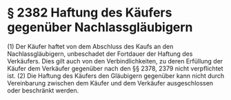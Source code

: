 # § 2382 Haftung des Käufers gegenüber Nachlassgläubigern
(1) Der Käufer haftet von dem Abschluss des Kaufs an den Nachlassgläubigern, unbeschadet der Fortdauer der Haftung des Verkäufers. Dies gilt auch von den Verbindlichkeiten, zu deren Erfüllung der Käufer dem Verkäufer gegenüber nach den §§ 2378, 2379 nicht verpflichtet ist.
(2) Die Haftung des Käufers den Gläubigern gegenüber kann nicht durch Vereinbarung zwischen dem Käufer und dem Verkäufer ausgeschlossen oder beschränkt werden.